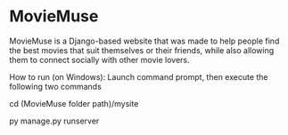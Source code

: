 # MovieMuse

MovieMuse is a Django-based website that was made to help people find the best movies that suit themselves or their friends, while also allowing them to connect socially with other movie lovers.

How to run (on Windows): Launch command prompt, then execute the following two commands


cd (MovieMuse folder path)/mysite


py manage.py runserver
